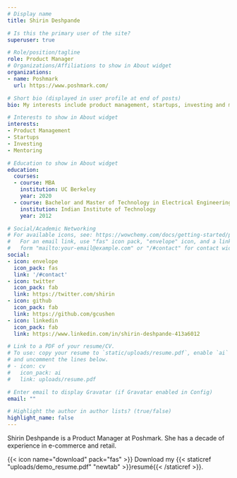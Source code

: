 ```yaml
---
# Display name
title: Shirin Deshpande

# Is this the primary user of the site?
superuser: true

# Role/position/tagline
role: Product Manager
# Organizations/Affiliations to show in About widget
organizations:
- name: Poshmark
  url: https://www.poshmark.com/

# Short bio (displayed in user profile at end of posts)
bio: My interests include product management, startups, investing and mentoring.  

# Interests to show in About widget
interests:
- Product Management
- Startups
- Investing
- Mentoring    

# Education to show in About widget
education:
  courses:
  - course: MBA  
    institution: UC Berkeley
    year: 2020
  - course: Bachelor and Master of Technology in Electrical Engineering (Dual Degree)
    institution: Indian Institute of Technology
    year: 2012

# Social/Academic Networking
# For available icons, see: https://wowchemy.com/docs/getting-started/page-builder/#icons
#   For an email link, use "fas" icon pack, "envelope" icon, and a link in the
#   form "mailto:your-email@example.com" or "/#contact" for contact widget.
social:
- icon: envelope
  icon_pack: fas
  link: '/#contact'
- icon: twitter
  icon_pack: fab
  link: https://twitter.com/shirin
- icon: github
  icon_pack: fab
  link: https://github.com/gcushen
- icon: linkedin
  icon_pack: fab
  link: https://www.linkedin.com/in/shirin-deshpande-413a6012

# Link to a PDF of your resume/CV.
# To use: copy your resume to `static/uploads/resume.pdf`, enable `ai` icons in `params.toml`,
# and uncomment the lines below.
# - icon: cv
#   icon_pack: ai
#   link: uploads/resume.pdf

# Enter email to display Gravatar (if Gravatar enabled in Config)
email: ""

# Highlight the author in author lists? (true/false)
highlight_name: false
---
```


Shirin Deshpande is a Product Manager at Poshmark. She has a decade of experience in e-commerce and retail.

{{< icon name="download" pack="fas" >}} Download my {{< staticref "uploads/demo_resume.pdf" "newtab" >}}resumé{{< /staticref >}}.
